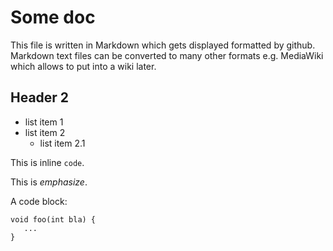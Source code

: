 # Some doc

This file is written in Markdown which gets displayed formatted by github.
Markdown text files can be converted to many other formats e.g. MediaWiki
which allows to put into a wiki later.

## Header 2

- list item 1
- list item 2
  - list item 2.1

This is inline `code`.

This is *emphasize*.


A code block:

```
void foo(int bla) {
   ...
}
```
